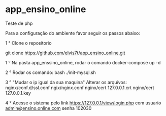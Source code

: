 # app_ensino_online
Teste de php

Para a configuração do ambiente favor seguir os passos abaixo:

1 ° Clone o repositorio

git clone https://github.com/elvis7t/app_ensino_online.git  

1 ° Na pasta app_enssino_online, rodar o comando docker-compose up -d

2 ° Rodar os comando: bash ./init-mysql.sh

3 ° "Mudar o ip igual da sua maquina"  Alterar os arquivos: 
nginx/conf.d/ssl.conf 
ngix/nginx.conf 
nginx/cert 127.0.0.1.crt
nginx/cert 127.0.0.1.key

4 ° Acesse o sistema pelo link https://127.0.0.1/view/login.php com usuario admin@ensino.online.com senha 102030

